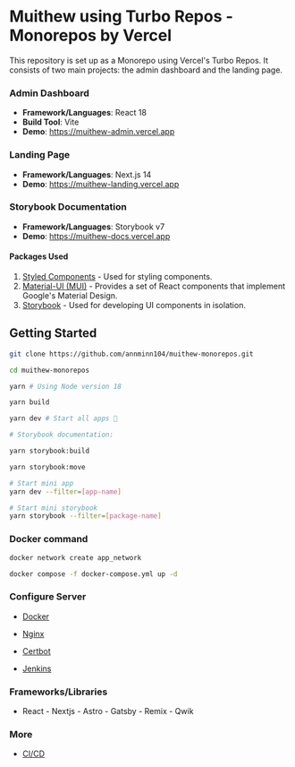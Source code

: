 # Muithew using Turbo Repos - Monorepos by Vercel

This repository is set up as a Monorepo using Vercel's Turbo Repos. It consists of two main projects: the admin dashboard and the landing page.

### Admin Dashboard

- **Framework/Languages**: React 18
- **Build Tool**: Vite
- **Demo**: <https://muithew-admin.vercel.app>

### Landing Page

- **Framework/Languages**: Next.js 14
- **Demo**: <https://muithew-landing.vercel.app>

### Storybook Documentation

- **Framework/Languages**: Storybook v7
- **Demo**: <https://muithew-docs.vercel.app>

#### Packages Used

1. [Styled Components](https://styled-components.com/) - Used for styling components.
2. [Material-UI (MUI)](https://mui.com/) - Provides a set of React components that implement Google's Material Design.
3. [Storybook](https://storybook.js.org/) - Used for developing UI components in isolation.

## Getting Started

```bash
git clone https://github.com/annminn104/muithew-monorepos.git

cd muithew-monorepos

yarn # Using Node version 18

yarn build

yarn dev # Start all apps 🚀

# Storybook documentation:

yarn storybook:build

yarn storybook:move

# Start mini app
yarn dev --filter=[app-name]

# Start mini storybook
yarn storybook --filter=[package-name]
```

### Docker command

```bash
docker network create app_network

docker compose -f docker-compose.yml up -d
```

### Configure Server

- [Docker](https://www.digitalocean.com/community/tutorials/how-to-install-and-use-docker-on-ubuntu-22-04)

- [Nginx](https://www.digitalocean.com/community/tutorials/how-to-install-nginx-on-ubuntu-22-04)

- [Certbot](https://www.digitalocean.com/community/tutorials/how-to-secure-nginx-with-let-s-encrypt-on-ubuntu-22-04https://www.digitalocean.com/community/tutorials/how-to-secure-nginx-with-let-s-encrypt-on-ubuntu-22-04)

- [Jenkins](https://www.digitalocean.com/community/tutorials/how-to-install-jenkins-on-ubuntu-22-04)

### Frameworks/Libraries

- React - Nextjs - Astro - Gatsby - Remix - Qwik

### More

- [CI/CD](https://viblo.asia/p/ci-cd-lab-su-dung-jenkins-nginx-deploy-du-an-reactjs-umijs-len-aws-ec2-bWrZnWgmlxw)
